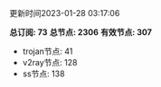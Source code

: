 更新时间2023-01-28 03:17:06

**总订阅: 73**
**总节点: 2306**
**有效节点: 307**
- trojan节点: 41
- v2ray节点: 128
- ss节点: 138
